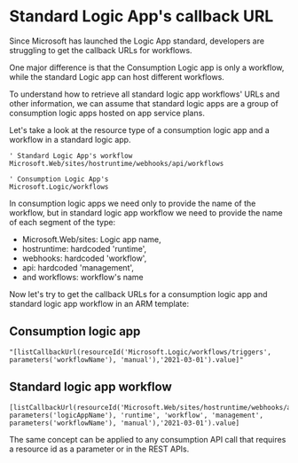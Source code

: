 
# Standard Logic App's callback URL

Since Microsoft has launched the Logic App standard, developers are struggling to get the callback URLs for workflows. 

One major difference is that the Consumption Logic app is only a workflow, while the standard Logic app can host different workflows.

To understand how to retrieve all standard logic app workflows' URLs and other information, we can assume that standard logic apps are a group of consumption logic apps hosted on app service plans.

Let's take a look at the resource type of a consumption logic app and a workflow in a standard logic app.

    ' Standard Logic App's workflow
    Microsoft.Web/sites/hostruntime/webhooks/api/workflows

    ' Consumption Logic App's
    Microsoft.Logic/workflows

In consumption logic apps we need only to provide the name of the workflow, but in standard logic app workflow we need to provide the name of each segment of the type:

 - Microsoft.Web/sites: Logic app name, 
 - hostruntime: hardcoded 'runtime',
 - webhooks: hardcoded 'workflow', 
 - api: hardcoded 'management', 
 - and workflows: workflow's name

Now let's try to get the callback URLs for a consumption logic app and standard logic app workflow in an ARM template:

## Consumption logic app
```
"[listCallbackUrl(resourceId('Microsoft.Logic/workflows/triggers', parameters('workflowName'), 'manual'),'2021-03-01').value]"
```

## Standard logic app workflow
```
[listCallbackUrl(resourceId('Microsoft.Web/sites/hostruntime/webhooks/api/workflows/triggers', parameters('logicAppName'), 'runtime', 'workflow', 'management', parameters('workflowName'), 'manual'),'2021-03-01').value]
```
The same concept can be applied to any consumption API call that requires a resource id as a parameter or in the REST APIs.

